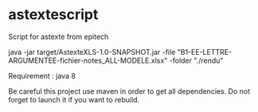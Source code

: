 astextescript
=============

Script for astexte from epitech

java -jar target/AstexteXLS-1.0-SNAPSHOT.jar -file "B1-EE-LETTRE-ARGUMENTEE-fichier-notes_ALL-MODELE.xlsx" -folder "./rendu"

Requirement : java 8

Be careful this project use maven in order to get all dependencies. Do not forget to launch it if you want to rebuild.
